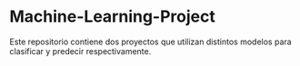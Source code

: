 # Machine-Learning-Project
Este repositorio contiene dos proyectos que utilizan distintos modelos para clasificar y predecir respectivamente.
